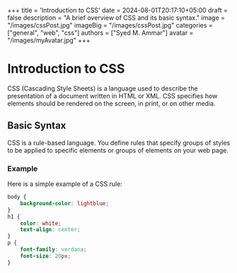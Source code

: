 +++
title = 'Introduction to CSS'
date = 2024-08-01T20:17:10+05:00
draft = false
description = "A brief overview of CSS and its basic syntax."
image = "/images/cssPost.jpg"
imageBig = "/images/cssPost.jpg" 
categories = ["general", "web", "css"] 
authors = ["Syed M. Ammar"]
avatar = "/images/myAvatar.jpg"
+++

# Introduction to CSS

CSS (Cascading Style Sheets) is a language used to describe the presentation of a document written in HTML or XML. CSS specifies how elements should be rendered on the screen, in print, or on other media.

## Basic Syntax

CSS is a rule-based language. You define rules that specify groups of styles to be applied to specific elements or groups of elements on your web page.

### Example

Here is a simple example of a CSS rule:

```css
body {
    background-color: lightblue;
}
h1 {
    color: white;
    text-align: center;
}
p {
    font-family: verdana;
    font-size: 20px;
}
